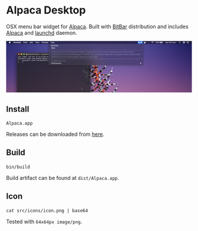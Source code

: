 # Alpaca Desktop

OSX menu bar widget for [Alpaca][2]. Built with [BitBar][1] distribution and includes [Alpaca][2] and [launchd][3] daemon.

![Screenshot](docs/screenshot.jpg)

## Install

```
Alpaca.app
```
Releases can be downloaded from [here][4].

## Build

```
bin/build
```
Build artifact can be found at `dist/Alpaca.app`.

## Icon

```
cat src/icons/icon.png | base64
```

Tested with `64x64px image/png`.


[1]: https://github.com/matryer/bitbar
[2]: https://github.com/samuong/alpaca
[3]: https://developer.apple.com/library/archive/documentation/MacOSX/Conceptual/BPSystemStartup/Chapters/CreatingLaunchdJobs.html
[4]: https://github.com/jamesmoriarty/alpaca-desktop/releases
